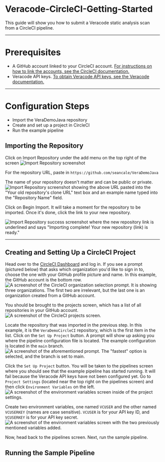 # Veracode-CircleCI-Getting-Started

This guide will show you how to submit a Veracode static analysis scan from a CircleCI pipeline.

---

# Prerequisites

* A GitHub account linked to your CircleCI account. [For instructions on how to link the accounts, see the CircleCI documentation.](https://circleci.com/docs/github-integration)
* Veracode API keys. [To obtain Veracode API keys, see the Veracode documentation.](https://docs.veracode.com/r/t_create_api_creds)

---

# Configuration Steps

* Import the VeraDemoJava repository
* Create and set up a project in CircleCI
* Run the example pipeline

## Importing the Repository

Click on Import Repository under the add menu on the top right of the screen
![Import Repository screenshot](images/01-import.png)

For the repository URL, paste in `https://github.com/seancale/VeraDemoJava`

The name of your repository doesn't matter and can be public or private.
![Import Repository screenshot showing the above URL pasted into the "Your old repository's clone URL" text box and an example name typed into the "Repository Name" field.](images/02-import.png)

Click on Begin Import. It will take a moment for the repository to be imported. Once it's done, click the link to your new repository.

![Import Repository success screenshot where the new repository link is underlined and says "Importing complete! Your new repository (link) is ready."](images/03-imported.png)
 
---

## Creating and Setting Up a CircleCI Project

Head over to the [CircleCI Dashboard](https://app.circleci.com/dashboard) and log in. If you see a prompt (pictured below) that asks which organization you'd like to sign in to, choose the one with your GitHub profile picture and name. In this example, the GitHub account is the bottom row.
![A screenshot of the CircleCI organization selection prompt. It is showing three organizations. The first two are irrelevant, but the last one is an organization created from a GitHub account.](images/04-organizations.png)

You should be brought to the projects screen, which has a list of all repositories in your GitHub account.
![A screenshot of the CircleCI projects screen.](images/05-projects.png)

Locate the repository that was imported in the previous step. In this example, it is the `VeraDemoCircleCI` repository, which is the first item in the list. Click on the `Set Up Project` button. A prompt will show up asking you where the pipeline configuration file is located. The example configuration is located in the `main` branch.
![A screenshot of the aforementioned prompt. The "fastest" option is selected, and the branch is set to main.](images/06-config-select.png)

Click the `Set Up Project` button. You will be taken to the pipelines screen where you should see that the example pipeline has started running. It will fail because the Veracode API keys have not been configured yet. Go to `Project Settings` (located near the top right on the pipelines screen) and then click `Environment Variables` on the left.
![A screenshot of the environment variables screen inside of the project settings.](images/08-variables.png)

Create two environment variables, one named `VCUSER` and the other named `VCUSERKEY` (names are case sensitive). `VCUSER` is for your API key ID, and `VCUSERKEY` is for your API key secret.
![A screenshot of the environment variables screen with the two previously mentioned variables added.](images/09-added-vars.png)

Now, head back to the pipelines screen. Next, run the sample pipeline.

## Running the Sample Pipeline

